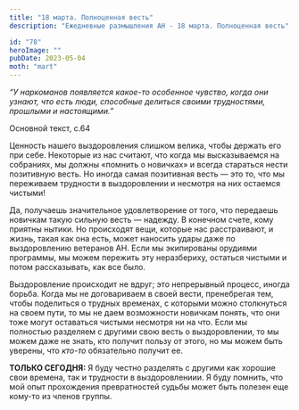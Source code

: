 ```yaml
---
title: "18 марта. Полноценная весть"
description: "Ежедневные размышления АН - 18 марта. Полноценная весть"

id: "78"
heroImage: ""
pubDate: 2023-05-04
moth: "mart"
---
```


_“У наркоманов появляется какое-то особенное чувство, когда они узнают, что
есть люди, способные делиться своими трудностями, прошлыми и настоящими.”_

Основной текст, с.64

Ценность нашего выздоровления слишком велика, чтобы держать его при себе.
Некоторые из нас считают, что когда мы высказываемся на собраниях, мы должны
«помнить о новичках» и всегда стараться нести позитивную весть. Но иногда
самая позитивная весть — это то, что мы переживаем трудности в выздоровлении и
несмотря на них остаемся чистыми!

Да, получаешь значительное удовлетворение от того, что передаешь новичкам
такую сильную весть — надежду. В конечном счете, кому приятны нытики. Но
происходят вещи, которые нас расстраивают, и жизнь, такая как она есть, может
наносить удары даже по выздоровлению ветеранов АН. Если мы экипированы
орудиями программы, мы можем пережить эту неразбериху, остаться чистыми и
потом рассказывать, как все было.

Выздоровление происходит не вдруг; это непрерывный процесс, иногда борьба.
Когда мы не договариваем в своей вести, пренебрегая тем, чтобы поделиться о
трудных временах, с которыми можно столкнуться на своем пути, то мы не даем
возможности новичкам понять, что они тоже могут оставаться чистыми несмотря ни
на что. Если мы полностью разделяем с другими свою весть о выздоровлении, то
мы можем даже не знать, кто получит пользу от этого, но мы можем быть уверены,
что _кто-то_ обязательно получит ее.

**ТОЛЬКО СЕГОДНЯ:** Я буду честно разделять с другими как хорошие свои
времена, так и трудности в выздоровлениии. Я буду помнить, что мой опыт
прохождения превратностей судьбы может быть полезен еще кому-то из членов
группы.
